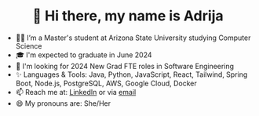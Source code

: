 <h1 align="center">👋 Hi there, my name is Adrija</h1>

- 👩‍💻 I’m a Master's student at Arizona State University studying Computer Science
- 🎓 I'm expected to graduate in June 2024
- 💼 I'm looking for 2024 New Grad FTE roles in Software Engineering
- ✨ Languages & Tools: Java, Python, JavaScript, React, Tailwind, Spring Boot, Node.js, PostgreSQL, AWS, Google Cloud, Docker
- 📫 Reach me at: [LinkedIn](https://www.linkedin.com/in/adrija9/) or via [email](anag9@asu.edu)
- 😄 My pronouns are: She/Her
